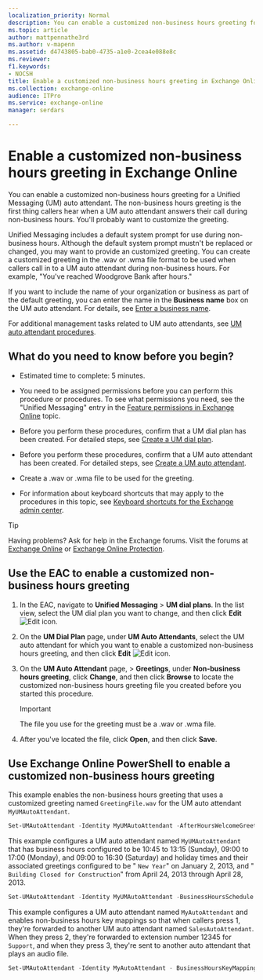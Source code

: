 ```yaml
---
localization_priority: Normal
description: You can enable a customized non-business hours greeting for a Unified Messaging (UM) auto attendant. The non-business hours greeting is the first thing callers hear when a UM auto attendant answers their call during non-business hours. You'll probably want to customize the greeting.
ms.topic: article
author: mattpennathe3rd
ms.author: v-mapenn
ms.assetid: d4743805-bab0-4735-a1e0-2cea4e088e8c
ms.reviewer: 
f1.keywords:
- NOCSH
title: Enable a customized non-business hours greeting in Exchange Online
ms.collection: exchange-online
audience: ITPro
ms.service: exchange-online
manager: serdars

---
```


# Enable a customized non-business hours greeting in Exchange Online

You can enable a customized non-business hours greeting for a Unified Messaging (UM) auto attendant. The non-business hours greeting is the first thing callers hear when a UM auto attendant answers their call during non-business hours. You'll probably want to customize the greeting.

Unified Messaging includes a default system prompt for use during non-business hours. Although the default system prompt mustn't be replaced or changed, you may want to provide an customized greeting. You can create a customized greeting in the .wav or .wma file format to be used when callers call in to a UM auto attendant during non-business hours. For example, "You've reached Woodgrove Bank after hours."

If you want to include the name of your organization or business as part of the default greeting, you can enter the name in the **Business name** box on the UM auto attendant. For details, see [Enter a business name](enter-a-business-name.md).

For additional management tasks related to UM auto attendants, see [UM auto attendant procedures](um-auto-attendant-procedures.md).

## What do you need to know before you begin?

- Estimated time to complete: 5 minutes.

- You need to be assigned permissions before you can perform this procedure or procedures. To see what permissions you need, see the "Unified Messaging" entry in the [Feature permissions in Exchange Online](../../permissions-exo/feature-permissions.md) topic.

- Before you perform these procedures, confirm that a UM dial plan has been created. For detailed steps, see [Create a UM dial plan](../../voice-mail-unified-messaging/connect-voice-mail-system/create-um-dial-plan.md).

- Before you perform these procedures, confirm that a UM auto attendant has been created. For detailed steps, see [Create a UM auto attendant](create-a-um-auto-attendant.md).

- Create a .wav or .wma file to be used for the greeting.

- For information about keyboard shortcuts that may apply to the procedures in this topic, see [Keyboard shortcuts for the Exchange admin center](../../accessibility/keyboard-shortcuts-in-admin-center.md).

> [!TIP]
> Having problems? Ask for help in the Exchange forums. Visit the forums at [Exchange Online](https://go.microsoft.com/fwlink/p/?linkId=267542) or [Exchange Online Protection](https://go.microsoft.com/fwlink/p/?linkId=285351).

## Use the EAC to enable a customized non-business hours greeting

1. In the EAC, navigate to **Unified Messaging** \> **UM dial plans**. In the list view, select the UM dial plan you want to change, and then click **Edit** ![Edit icon](../../media/ITPro_EAC_EditIcon.gif).

2. On the **UM Dial Plan** page, under **UM Auto Attendants**, select the UM auto attendant for which you want to enable a customized non-business hours greeting, and then click **Edit** ![Edit icon](../../media/ITPro_EAC_EditIcon.gif).

3. On the **UM Auto Attendant** page, \> **Greetings**, under **Non-business hours greeting**, click **Change**, and then click **Browse** to locate the customized non-business hours greeting file you created before you started this procedure.

    > [!IMPORTANT]
    > The file you use for the greeting must be a .wav or .wma file.

4. After you've located the file, click **Open**, and then click **Save**.

## Use Exchange Online PowerShell to enable a customized non-business hours greeting

This example enables the non-business hours greeting that uses a customized greeting named `GreetingFile.wav` for the UM auto attendant `MyUMAutoAttendant`.

```PowerShell
Set-UMAutoAttendant -Identity MyUMAutoAttendant -AfterHoursWelcomeGreetingEnabled $true -AfterHoursWelcomeGreetingFilename GreetingFile.wav
```

This example configures a UM auto attendant named `MyUMAutoAttendant` that has business hours configured to be 10:45 to 13:15 (Sunday), 09:00 to 17:00 (Monday), and 09:00 to 16:30 (Saturday) and holiday times and their associated greetings configured to be " `New Year`" on January 2, 2013, and " `Building Closed for Construction`" from April 24, 2013 through April 28, 2013.

```PowerShell
Set-UMAutoAttendant -Identity MyUMAutoAttendant -BusinessHoursSchedule 0.10:45-0.13:15,1.09:00-1.17:00,6.09:00-6.16:30 -HolidaySchedule "New Year,newyrgrt.wav,1/2/2013","Building Closed for Construction,construction.wav,4/24/2013,4/28/2013"
```

This example configures a UM auto attendant named `MyAutoAttendant` and enables non-business hours key mappings so that when callers press 1, they're forwarded to another UM auto attendant named `SalesAutoAttendant`. When they press 2, they're forwarded to extension number 12345 for `Support`, and when they press 3, they're sent to another auto attendant that plays an audio file.

```PowerShell
Set-UMAutoAttendant -Identity MyAutoAttendant - BusinessHoursKeyMappingEnabled $true -BusinessHoursKeyMapping "1,Sales,,SalesAutoAttendant","2,Support,12345","3,Directions,,,directions.wav"
```

